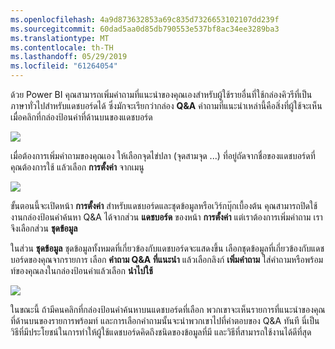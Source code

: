 ```yaml
---
ms.openlocfilehash: 4a9d873632853a69c835d7326653102107dd239f
ms.sourcegitcommit: 60dad5aa0d85db790553e537bf8ac34ee3289ba3
ms.translationtype: MT
ms.contentlocale: th-TH
ms.lasthandoff: 05/29/2019
ms.locfileid: "61264054"
---
```

ด้วย Power BI คุณสามารถเพิ่มคำถามที่แนะนำของคุณเองสำหรับผู้ใช้รายอื่นที่ใช้กล่องคิวรีที่เป็นภาษาทั่วไปสำหรับแดชบอร์ดได้ ซึ่งมักจะเรียกว่ากล่อง **Q&A** คำถามที่แนะนำเหล่านี้คือสิ่งที่ผู้ใช้จะเห็นเมื่อคลิกที่กล่องป้อนค่าที่ด้านบนของแดชบอร์ด

![](media/4-3a-suggested-questions/4-3a_1.png)

เมื่อต้องการเพิ่มคำถามของคุณเอง ให้เลือกจุดไข่ปลา (จุดสามจุด ...) ที่อยู่ถัดจากชื่อของแดชบอร์ดที่คุณต้องการใช้ แล้วเลือก **การตั้งค่า** จากเมนู

![](media/4-3a-suggested-questions/4-3a_2.png)

 ขั้นตอนนี้จะเปิดหน้า **การตั้งค่า** สำหรับแดชบอร์ดและชุดข้อมูลหรือเวิร์กบุ๊กเบื้องต้น คุณสามารถปิดใช้งานกล่องป้อนคำค้นหา Q&A ได้จากส่วน **แดชบอร์ด** ของหน้า **การตั้งค่า** แต่เราต้องการเพิ่มคำถาม เราจึงเลือกส่วน **ชุดข้อมูล**

ในส่วน **ชุดข้อมูล** ชุดข้อมูลทั้งหมดที่เกี่ยวข้องกับแดชบอร์ดจะแสดงขึ้น เลือกชุดข้อมูลที่เกี่ยวข้องกับแดชบอร์ดของคุณจากรายการ เลือก **คำถาม Q&A ที่แนะนำ** แล้วเลือกลิงก์ **เพิ่มคำถาม** ใส่คำถามหรือพร้อมท์ของคุณลงในกล่องป้อนค่าแล้วเลือก **นำไปใช้**

![](media/4-3a-suggested-questions/4-3a_3.png)

ในขณะนี้ ถ้ามีคนคลิกที่กล่องป้อนคำค้นหาบนแดชบอร์ดที่เลือก พวกเขาจะเห็นรายการที่แนะนำของคุณที่ด้านบนของรายการพร้อมท์ และการเลือกคำถามนั้นจะนำพวกเขาไปที่คำตอบของ Q&A ทันที นี่เป็นวิธีที่มีประโยชน์ในการทำให้ผู้ใช้แดชบอร์ดคิดถึงชนิดของข้อมูลที่มี และวิธีที่สามารถใช้งานได้ดีที่สุด

